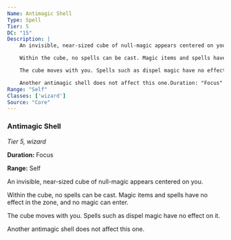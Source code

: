 ```yaml
---
Name: Antimagic Shell
Type: Spell
Tier: 5
DC: "15"
Description: |
    An invisible, near-sized cube of null-magic appears centered on you.

    Within the cube, no spells can be cast. Magic items and spells have no effect in the zone, and no magic can enter.

    The cube moves with you. Spells such as dispel magic have no effect on it.

    Another antimagic shell does not affect this one.Duration: "Focus"
Range: "Self"
Classes: ['wizard']
Source: "Core"
---
```


### Antimagic Shell

_Tier 5, wizard_

**Duration:** Focus

**Range:** Self

An invisible, near-sized cube of null-magic appears centered on you.

Within the cube, no spells can be cast. Magic items and spells have no effect in the zone, and no magic can enter.

The cube moves with you. Spells such as dispel magic have no effect on it.

Another antimagic shell does not affect this one.

